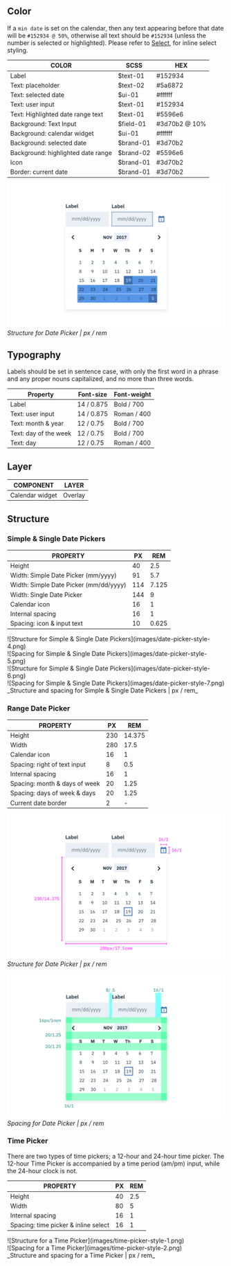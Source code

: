 ## Color
If a `min date` is set on the calendar, then any text appearing before that date will be `#152934 @ 50%`, otherwise all text should be `#152934` (unless the number is selected or highlighted). Please refer to [Select](/components/select), for inline select styling.



| COLOR                    | SCSS       | HEX       |
|--------------------------|------------|-----------|
| Label                    | $text-01   | #152934   |
| Text: placeholder        | $text-02   | #5a6872   |
| Text: selected date      | $ui-01     | #ffffff   |
| Text: user input         | $text-01   | #152934   |
| Text: Highlighted date range text  | $text-01   | #5596e6   |
| Background: Text Input   | $field-01  | #3d70b2 @ 10%|
| Background: calendar widget | $ui-01     | #ffffff   |
| Background: selected date| $brand-01  | #3d70b2   |
| Background: highlighted date range       | $brand-02  | #5596e6   |
| Icon                     | $brand-01  | #3d70b2   |
| Border: current date     | $brand-01  | #3d70b2   |




![Example of a Date Picker](images/date-picker-style-1.png)
_Structure for Date Picker | px / rem_



## Typography
Labels should be set in sentence case, with only the first word in a phrase and any proper nouns capitalized, and no more than three words.

| Property         | Font-size       | Font-weight  |
|------------------|-----------------|--------------|
| Label            | 14 / 0.875      | Bold / 700   |
| Text: user input  | 14 / 0.875      | Roman / 400  |
| Text: month & year | 12 / 0.75     | Bold / 700   |
| Text: day of the week | 12 / 0.75  | Bold / 700   |
| Text: day        | 12 / 0.75       | Roman / 400  |


## Layer
| COMPONENT                     | LAYER    |
|-------------------------------|----------|
| Calendar widget               | Overlay  |


## Structure

### Simple & Single Date Pickers

| PROPERTY                     | PX  | REM    |
|------------------------------|-----|--------|
| Height                       | 40  | 2.5    |
| Width: Simple Date Picker (mm/yyyy) | 91 | 5.7   |
| Width: Simple Date Picker (mm/dd/yyyy) | 114 | 7.125  |
| Width: Single Date Picker    | 144 | 9      |
| Calendar icon                | 16  | 1      |
| Internal spacing             | 16  | 1      |
| Spacing: icon & input text   | 10  | 0.625|

<div data-insert-component="ImageGrid">
  <div>
    ![Structure for Simple & Single Date Pickers](images/date-picker-style-4.png)
  </div>
  <div>
    ![Spacing for Simple & Single Date Pickers](images/date-picker-style-5.png)
  </div>
  <div>
    ![Structure for Simple & Single Date Pickers](images/date-picker-style-6.png)
  </div>
  <div>
    ![Spacing for Simple & Single Date Pickers](images/date-picker-style-7.png)
  </div>
</div>
_Structure and spacing for Simple & Single Date Pickers | px / rem_


### Range Date Picker

| PROPERTY                     | PX  | REM    |
|------------------------------|-----|--------|
| Height                       | 230 | 14.375 |
| Width                        | 280 | 17.5   |
| Calendar icon                | 16  | 1      |
| Spacing: right of text input | 8   | 0.5    |
| Internal spacing             | 16  | 1      |
| Spacing: month & days of week| 20  | 1.25   |
| Spacing: days of week & days | 20  | 1.25   |
| Current date border          | 2   | -      |


![Structure for Date Picker](images/date-picker-style-2.png)
_Structure for Date Picker | px / rem_

![Spacing for Date Picker](images/date-picker-style-3.png)
_Spacing for Date Picker | px / rem_

### Time Picker
There are two types of time pickers; a 12-hour and 24-hour time picker. The 12-hour Time Picker is accompanied by a time period (am/pm) input, while the 24-hour clock is not.

| PROPERTY                     | PX  | REM   |
|------------------------------|-----|-------|
| Height                       | 40  | 2.5   |
| Width                        | 80  | 5     |
| Internal spacing             | 16  | 1     |
| Spacing: time picker & inline select | 16  | 1  |



<div data-insert-component="ImageGrid">
  <div>
    ![Structure for a Time Picker](images/time-picker-style-1.png)
  </div>
  <div>
    ![Spacing for a Time Picker](images/time-picker-style-2.png)
  </div>
</div>
_Structure and spacing for a Time Picker | px / rem_
